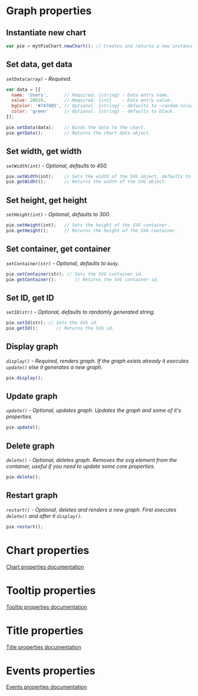 
# Graph properties

## Instantiate new chart

```JavaScript
var pie = mytPieChart.newChart(); // Creates and returns a new instance of the chart object.
```

## Set data, get data

_`setData(array)` - Required._

```JavaScript
var data = [{
  name: 'Users',      // Required. {string} - Data entry name.
  value: 28819,       // Required. {int}    - Data entry value.
  bgColor: '#747485', // Optional. {string} - defaults to ~random color.
  color: 'green'      // Optional. {string} - defaults to black.
}];

pie.setData(data);    // Binds the data to the chart.
pie.getData();        // Returns the chart data object.
```

## Set width, get width

_`setWidth(int)` - Optional, defaults to 450._

```JavaScript
pie.setWidth(int);    // Sets the width of the SVG object, defaults to 450.
pie.getWidht();       // Returns the width of the SVG object.
```

## Set height, get height

_`setHeight(int)` - Optional, defaults to 300._

```JavaScript
pie.setHeight(int);   // Sets the height of the SVG container.
pie.getHeight();      // Returns the height of the SVG container.
```

## Set container, get container

_`setContainer(str)` - Optional, defaults to `body`._

```JavaScript
pie.setContainer(str); // Sets the SVG container id.
pie.getContainer();       // Returns the SVG container id.
```

## Set ID, get ID

_`setID(str)` - Optional, defaults to randomly generated string._

```JavaScript
pie.setId(str); // Sets the SVG id.
pie.getId();       // Returns the SVG id.
```

## Display graph

_`display()` - Required, renders graph. If the graph exists already it executes `update()` else it generates a new graph._

```JavaScript
pie.display();
```

## Update graph

_`update()` - Optional, updates graph. Updates the graph and some of it's properties._

```JavaScript
pie.update();
```

## Delete graph

_`delete()` - Optional, deletes graph. Removes the svg element from the container, useful if
you need to update some core properties._

```JavaScript
pie.delete();
```

## Restart graph

_`restart()` - Optional, deletes and renders a new graph. First executes `delete()` and after it `display()`._

```JavaScript
pie.restart();
```

# Chart properties

[Chart properties documentation](chart/)

# Tooltip properties

[Tooltip properties documentation](tooltip/)

# Title properties

[Title properties documentation](title/)

# Events properties

[Events properties documentation](events/)
